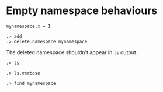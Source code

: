 # Empty namespace behaviours

```unison:hide
mynamespace.x = 1
```

```ucm:hide
.> add
.> delete.namespace mynamespace
```

The deleted namespace shouldn't appear in `ls` output.
```ucm:error
.> ls
```
```ucm:error
.> ls.verbose
```
```ucm:error
.> find mynamespace
```
